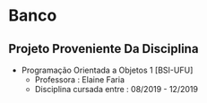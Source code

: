 # Banco

## Projeto Proveniente Da Disciplina

- Programação Orientada a Objetos 1 [BSI-UFU]
  - Professora : Elaine Faria
  - Disciplina cursada entre : 08/2019 - 12/2019
